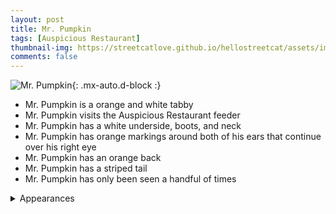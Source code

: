 ```yaml
---
layout: post
title: Mr. Pumpkin
tags: [Auspicious Restaurant]
thumbnail-img: https://streetcatlove.github.io/hellostreetcat/assets/img/mr_pumpkin.png
comments: false
---
```


![Mr. Pumpkin](https://streetcatlove.github.io/hellostreetcat/assets/img/mr_pumpkin.png){: .mx-auto.d-block :}

* Mr. Pumpkin is a orange and white tabby
* Mr. Pumpkin visits the Auspicious Restaurant feeder
* Mr. Pumpkin has a white underside, boots, and neck
* Mr. Pumpkin has orange markings around both of his ears that continue over his right eye
* Mr. Pumpkin has an orange back
* Mr. Pumpkin has a striped tail
* Mr. Pumpkin has only been seen a handful of times

<details>
<summary>Appearances</summary>
<ul>
	<li><a href="https://youtu.be/MHflRWkKCNA?si=24A5o4DjHlagMeac&t=2921">11/28/24 01:49</a></li>
</ul>
</details>
